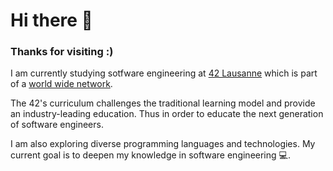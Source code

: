 # Hi there 👋

### Thanks for visiting :)

<!--
**Sndrn/Sndrn** is a ✨ _special_ ✨ repository because its `README.md` (this file) appears on your GitHub profile.

Here are some ideas to get you started:

- 🔭 I’m currently working on ...
- 🌱 I’m currently learning ...
- 👯 I’m looking to collaborate on ...
- 🤔 I’m looking for help with ...
- 💬 Ask me about ...
- 📫 How to reach me: ...
- 😄 Pronouns: ...
- ⚡ Fun fact: ...
-->



I am currently studying sotfware engineering at [42 Lausanne](https://www.42lausanne.ch/?gclid=EAIaIQobChMI-5eLloP79wIVhJBoCR1VEwNIEAAYASAAEgKuovD_BwE) which is part of a [world wide network](https://42.fr/en/network-42/).

The 42's curriculum challenges the traditional learning model and provide an industry-leading education. Thus in order to educate the next generation of software engineers.

I am also exploring diverse programming languages and technologies. My current goal is to deepen my knowledge in software engineering 💻.
